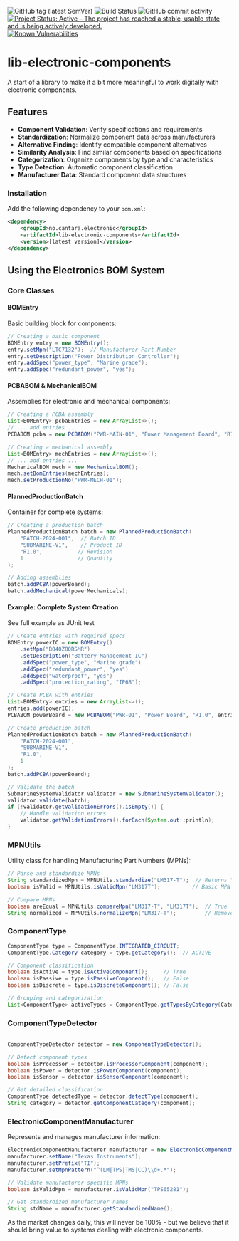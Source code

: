![GitHub tag (latest SemVer)](https://img.shields.io/github/v/tag/Cantara/lib-electronic-components) ![Build Status](https://jenkins.cantara.no/buildStatus/icon?job=/Cantara%20lib-electronic-components) ![GitHub commit activity](https://img.shields.io/github/commit-activity/y/Cantara/lib-electronic-components)   [![Project Status: Active – The project has reached a stable, usable state and is being actively developed.](http://www.repostatus.org/badges/latest/active.svg)](http://www.repostatus.org/#active) 
[![Known Vulnerabilities](https://snyk.io/test/github/Cantara/lib-electronic-components/badge.svg)](https://snyk.io/test/github/Cantara/lib-electronic-components)


# lib-electronic-components

A start of a library to make it a bit more meaningful to work digitally with electronic components.

## Features

- **Component Validation**: Verify specifications and requirements
- **Standardization**: Normalize component data across manufacturers
- **Alternative Finding**: Identify compatible component alternatives
- **Similarity Analysis**: Find similar components based on specifications
- **Categorization**: Organize components by type and characteristics
- **Type Detection**: Automatic component classification
- **Manufacturer Data**: Standard component data structures

### Installation

Add the following dependency to your `pom.xml`:

```xml
<dependency>
    <groupId>no.cantara.electronic</groupId>
    <artifactId>lib-electronic-components</artifactId>
    <version>[latest version]</version>
</dependency>
```

## Using the Electronics BOM System

### Core Classes
#### BOMEntry
Basic building block for components:
```java
// Creating a basic component
BOMEntry entry = new BOMEntry();
entry.setMpn("LTC7132");  // Manufacturer Part Number
entry.setDescription("Power Distribution Controller");
entry.addSpec("power_type", "Marine grade");
entry.addSpec("redundant_power", "yes");
```

#### PCBABOM & MechanicalBOM
Assemblies for electronic and mechanical components:
```java
// Creating a PCBA assembly
List<BOMEntry> pcbaEntries = new ArrayList<>();
// ... add entries ...
PCBABOM pcba = new PCBABOM("PWR-MAIN-01", "Power Management Board", "R1.0", pcbaEntries);

// Creating a mechanical assembly
List<BOMEntry> mechEntries = new ArrayList<>();
// ... add entries ...
MechanicalBOM mech = new MechanicalBOM();
mech.setBomEntries(mechEntries);
mech.setProductionNo("PWR-MECH-01");
```

#### PlannedProductionBatch
Container for complete systems:
```java
// Creating a production batch
PlannedProductionBatch batch = new PlannedProductionBatch(
    "BATCH-2024-001",  // Batch ID
    "SUBMARINE-V1",    // Product ID
    "R1.0",           // Revision
    1                 // Quantity
);

// Adding assemblies
batch.addPCBA(powerBoard);
batch.addMechanical(powerMechanicals);
```

#### Example: Complete System Creation
See full example as JUnit test
```java
// Create entries with required specs
BOMEntry powerIC = new BOMEntry()
    .setMpn("BQ40Z80RSMR")
    .setDescription("Battery Management IC")
    .addSpec("power_type", "Marine grade")
    .addSpec("redundant_power", "yes")
    .addSpec("waterproof", "yes")
    .addSpec("protection_rating", "IP68");

// Create PCBA with entries
List<BOMEntry> entries = new ArrayList<>();
entries.add(powerIC);
PCBABOM powerBoard = new PCBABOM("PWR-01", "Power Board", "R1.0", entries);

// Create production batch
PlannedProductionBatch batch = new PlannedProductionBatch(
    "BATCH-2024-001",
    "SUBMARINE-V1",
    "R1.0",
    1
);
batch.addPCBA(powerBoard);

// Validate the batch
SubmarineSystemValidator validator = new SubmarineSystemValidator();
validator.validate(batch);
if (!validator.getValidationErrors().isEmpty()) {
    // Handle validation errors
    validator.getValidationErrors().forEach(System.out::println);
}
```


### MPNUtils
Utility class for handling Manufacturing Part Numbers (MPNs):
```java
// Parse and standardize MPNs
String standardizedMpn = MPNUtils.standardize("LM317-T");  // Returns "LM317T"
boolean isValid = MPNUtils.isValidMpn("LM317T");          // Basic MPN validation

// Compare MPNs
boolean areEqual = MPNUtils.compareMpn("LM317-T", "LM317T");  // True
String normalized = MPNUtils.normalizeMpn("LM317-T");         // Removes special chars
```
### ComponentType
```java
ComponentType type = ComponentType.INTEGRATED_CIRCUIT;
ComponentType.Category category = type.getCategory();  // ACTIVE

// Component classification
boolean isActive = type.isActiveComponent();     // True
boolean isPassive = type.isPassiveComponent();   // False
boolean isDiscrete = type.isDiscreteComponent(); // False

// Grouping and categorization
List<ComponentType> activeTypes = ComponentType.getTypesByCategory(Category.ACTIVE);
```
### ComponentTypeDetector
```java
 
ComponentTypeDetector detector = new ComponentTypeDetector();

// Detect component types
boolean isProcessor = detector.isProcessorComponent(component);
boolean isPower = detector.isPowerComponent(component);
boolean isSensor = detector.isSensorComponent(component);

// Get detailed classification
ComponentType detectedType = detector.detectType(component);
String category = detector.getComponentCategory(component);
```

### ElectronicComponentManufacturer
Represents and manages manufacturer information:
```java
ElectronicComponentManufacturer manufacturer = new ElectronicComponentManufacturer();
manufacturer.setName("Texas Instruments");
manufacturer.setPrefix("TI");
manufacturer.setMpnPattern("^(LM|TPS|TMS|CC)\\d+.*");

// Validate manufacturer-specific MPNs
boolean isValidMpn = manufacturer.isValidMpn("TPS65281");

// Get standardized manufacturer names
String stdName = manufacturer.getStandardizedName();
```




As the market changes daily, this will never be 100% - but we believe that it 
should bring value to systems dealing with electronic components.

